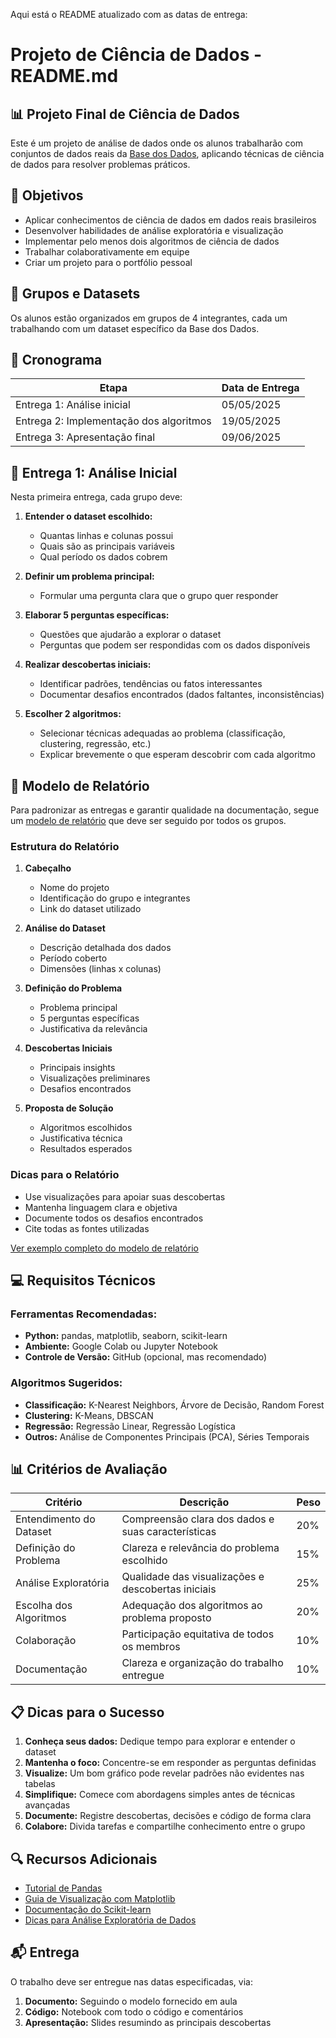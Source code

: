 Aqui está o README atualizado com as datas de entrega:

# Projeto de Ciência de Dados - README.md

## 📊 Projeto Final de Ciência de Dados

Este é um projeto de análise de dados onde os alunos trabalharão com conjuntos de dados reais da [Base dos Dados](https://basedosdados.org/), aplicando técnicas de ciência de dados para resolver problemas práticos.

## 🎯 Objetivos

- Aplicar conhecimentos de ciência de dados em dados reais brasileiros
- Desenvolver habilidades de análise exploratória e visualização
- Implementar pelo menos dois algoritmos de ciência de dados
- Trabalhar colaborativamente em equipe
- Criar um projeto para o portfólio pessoal

## 👥 Grupos e Datasets

Os alunos estão organizados em grupos de 4 integrantes, cada um trabalhando com um dataset específico da Base dos Dados.

## 📅 Cronograma

| Etapa | Data de Entrega |
|-------|-----------------|
| Entrega 1: Análise inicial | 05/05/2025 |
| Entrega 2: Implementação dos algoritmos | 19/05/2025 |
| Entrega 3: Apresentação final | 09/06/2025 |

## 📝 Entrega 1: Análise Inicial

Nesta primeira entrega, cada grupo deve:

1. **Entender o dataset escolhido:**
   - Quantas linhas e colunas possui
   - Quais são as principais variáveis
   - Qual período os dados cobrem

2. **Definir um problema principal:**
   - Formular uma pergunta clara que o grupo quer responder

3. **Elaborar 5 perguntas específicas:**
   - Questões que ajudarão a explorar o dataset
   - Perguntas que podem ser respondidas com os dados disponíveis

4. **Realizar descobertas iniciais:**
   - Identificar padrões, tendências ou fatos interessantes
   - Documentar desafios encontrados (dados faltantes, inconsistências)

5. **Escolher 2 algoritmos:**
   - Selecionar técnicas adequadas ao problema (classificação, clustering, regressão, etc.)
   - Explicar brevemente o que esperam descobrir com cada algoritmo

## 📑 Modelo de Relatório

Para padronizar as entregas e garantir qualidade na documentação, segue um [modelo de relatório](modelo_relatorio.md) que deve ser seguido por todos os grupos.

### Estrutura do Relatório
1. **Cabeçalho**
   - Nome do projeto
   - Identificação do grupo e integrantes
   - Link do dataset utilizado

2. **Análise do Dataset**
   - Descrição detalhada dos dados
   - Período coberto
   - Dimensões (linhas x colunas)

3. **Definição do Problema**
   - Problema principal
   - 5 perguntas específicas
   - Justificativa da relevância

4. **Descobertas Iniciais**
   - Principais insights
   - Visualizações preliminares
   - Desafios encontrados

5. **Proposta de Solução**
   - Algoritmos escolhidos
   - Justificativa técnica
   - Resultados esperados

### Dicas para o Relatório
- Use visualizações para apoiar suas descobertas
- Mantenha linguagem clara e objetiva
- Documente todos os desafios encontrados
- Cite todas as fontes utilizadas

[Ver exemplo completo do modelo de relatório](modelo_relatorio.md)

## 💻 Requisitos Técnicos

### Ferramentas Recomendadas:
- **Python:** pandas, matplotlib, seaborn, scikit-learn
- **Ambiente:** Google Colab ou Jupyter Notebook
- **Controle de Versão:** GitHub (opcional, mas recomendado)

### Algoritmos Sugeridos:
- **Classificação:** K-Nearest Neighbors, Árvore de Decisão, Random Forest
- **Clustering:** K-Means, DBSCAN
- **Regressão:** Regressão Linear, Regressão Logística
- **Outros:** Análise de Componentes Principais (PCA), Séries Temporais

## 📊 Critérios de Avaliação

| Critério | Descrição | Peso |
|----------|-----------|------|
| Entendimento do Dataset | Compreensão clara dos dados e suas características | 20% |
| Definição do Problema | Clareza e relevância do problema escolhido | 15% |
| Análise Exploratória | Qualidade das visualizações e descobertas iniciais | 25% |
| Escolha dos Algoritmos | Adequação dos algoritmos ao problema proposto | 20% |
| Colaboração | Participação equitativa de todos os membros | 10% |
| Documentação | Clareza e organização do trabalho entregue | 10% |

## 📋 Dicas para o Sucesso

1. **Conheça seus dados:** Dedique tempo para explorar e entender o dataset
2. **Mantenha o foco:** Concentre-se em responder as perguntas definidas
3. **Visualize:** Um bom gráfico pode revelar padrões não evidentes nas tabelas
4. **Simplifique:** Comece com abordagens simples antes de técnicas avançadas
5. **Documente:** Registre descobertas, decisões e código de forma clara
6. **Colabore:** Divida tarefas e compartilhe conhecimento entre o grupo

## 🔍 Recursos Adicionais

- [Tutorial de Pandas](https://pandas.pydata.org/docs/getting_started/index.html)
- [Guia de Visualização com Matplotlib](https://matplotlib.org/stable/tutorials/index.html)
- [Documentação do Scikit-learn](https://scikit-learn.org/stable/user_guide.html)
- [Dicas para Análise Exploratória de Dados](https://towardsdatascience.com/exploratory-data-analysis-8fc1cb20fd15)

## 📬 Entrega

O trabalho deve ser entregue nas datas especificadas, via:
1. **Documento:** Seguindo o modelo fornecido em aula
2. **Código:** Notebook com todo o código e comentários
3. **Apresentação:** Slides resumindo as principais descobertas
